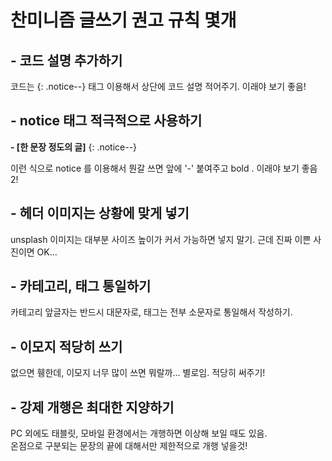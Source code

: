 # 찬미니즘 글쓰기 권고 규칙 몇개

## - 코드 설명 추가하기
코드는 {: .notice--} 태그 이용해서 상단에 코드 설명 적어주기. 이래야 보기 좋음!

## - notice 태그 적극적으로 사용하기
**- [한 문장 정도의 글]**
{: .notice--} 

이런 식으로 notice 를 이용해서 뭔갈 쓰면 앞에 '-' 붙여주고 bold . 이래야 보기 좋음 2! 

## - 헤더 이미지는 상황에 맞게 넣기
unsplash 이미지는 대부분 사이즈 높이가 커서 가능하면 넣지 말기. 근데 진짜 이쁜 사진이면 OK...

## - 카테고리, 태그 통일하기
카테고리 앞글자는 반드시 대문자로, 태그는 전부 소문자로 통일해서 작성하기.

## - 이모지 적당히 쓰기
없으면 휑한데, 이모지 너무 많이 쓰면 뭐랄까... 별로임. 적당히 써주기!

## - 강제 개행은 최대한 지양하기
PC 외에도 태블릿, 모바일 환경에서는 개행하면 이상해 보일 때도 있음.   
온점으로 구분되는 문장의 끝에 대해서만 제한적으로 개행 넣을것!
